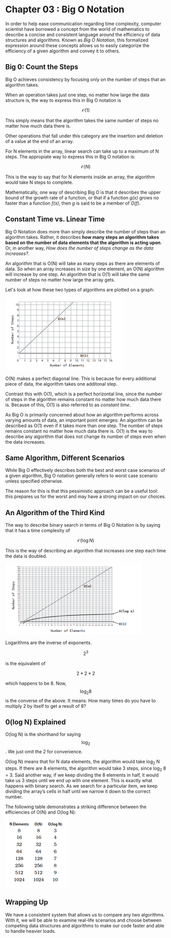 # Chapter 03 : Big O Notation

In order to help ease communication regarding time complexity, computer scientist have borrowed a concept from the world of mathematics to describe a concise and consistent language around the efficiency of data structures and algorithms. Known as _Big O Notation_, this formalized expression around these concepts allows us to easily categorize the efficiency of a given algorithm and convey it to others. 

## Big 0: Count the Steps

Big O achieves consistency by focusing only on the number of steps that an algorithm takes.

When an operation takes just one step, no matter how large the data structure is, the way to express this in Big O notation is 

$$ \mathcal{O}(1) $$

This simply means that the algorithm takes the same number of steps no matter how much data there is.

Other operations that fall under this category are the insertion and deletion of a value at the end of an array.

For N elements in the array, linear search can take up to a maximum of N steps. The appropiate way to express this in Big O notation is:

$$ \mathcal{O}(N) $$

This is the way to say that for N elements inside an array, the algorithm would take N steps to complete.

Mathematically, one way of describing Big O is that it describes the upper bound of the growth rate of a function, or that if a function _g(x)_ grows no faster than a function _f(x)_, then _g_ is said to be a member of _O(f)_.

## Constant Time vs. Linear Time

Big O Notation does more than simply describe the number of steps than an algorithm takes. Rather, it describes **how many steps an algorithm takes based on the number of data elements that the algorithm is acting upon**. Or, in another way, _How does the number of steps change as the data increases?_.

An algorithm that is O(N) will take as many steps as there are elements of data. So when an array increases in size by one element, an O(N) algorithm will increase by one step. An algorithm that is O(1) will take the same number
of steps no matter how large the array gets.

Let's look at how these two types of algorithms are plotted on a graph:


![title](images/02.png)

O(N) makes a perfect diagonal line. This is because for every additional piece of data, the algorithm takes one additonal step.

Contrast this with O(1), which is a perfect horizontal line, since the number of steps in the algorithm remains constant no matter how much data there is. Because of this, O(1) is also referred to as _constant time_.

As Big O is primarily concerned about how an algorithm performs across varying amounts of data, an important point emerges: An algorithm can be described as O(1) even if it takes more than one step. The number of steps remains constant no matter how much data there is. O(1) is the way to describe any algorithm that does not change its number of steps even when the data increases.

## Same Algorithm, Different Scenarios

While Big O effectively describes both the best and worst case scenarios of a given algorithm, Big O notation generally refers to worst case scenario unless specified otherwise.

The reason for this is that this pessimistic approach can be a useful tool: this prepares us for the worst and may have a strong impact on our choices.

## An Algorithm of the Third Kind

The way to describe binary search in terms of Big O Notation is by saying that it has a time complexity of 

$$ \mathcal{O}(\log{N}) $$

This is the way of describing an algorithm that increases one step each time the data is doubled.

![title](images/03.png)

Logarithms are the inverse of exponents.

$$ 2^3$$ 

is the equivalent of 

$$ 2 * 2 * 2 $$

which happens to be 8. Now, $$\log_2{8}$$ is the converse of the above. It means: How many times do you have to multiply 2 by itself to get a result of 8?

## 0(log N) Explained

O(log N) is the shorthand for saying $$\log_2$$. We just omit the 2 for convenience. 

O(log N) means that for N data elements, the algorithm would take log<sub>2</sub> N steps. If there are 8 elements, the algorithm would take 3 steps, since log<sub>2</sub> 8 = 3. Said another way, if we keep dividing the 8 elements in half, it would take us 3 steps until we end up with one element. This is exactly what happens with binary search. As we search for a particular item, we keep dividing the array’s cells in half until we narrow it down to the correct number.

The following table demonstrates a striking difference between the efficiencies
of O(N) and O(log N):

![title](images/04.png)

## Wrapping Up

We have a consistent system that allows us to compare any two algorithms. With it, we will be able to examine real-life scenarios and choose between competing data structures and algorithms to make our code faster and able to handle heavier loads.


